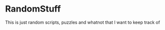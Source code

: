 RandomStuff
===========

This is just random scripts, puzzles and whatnot that I want to keep track of